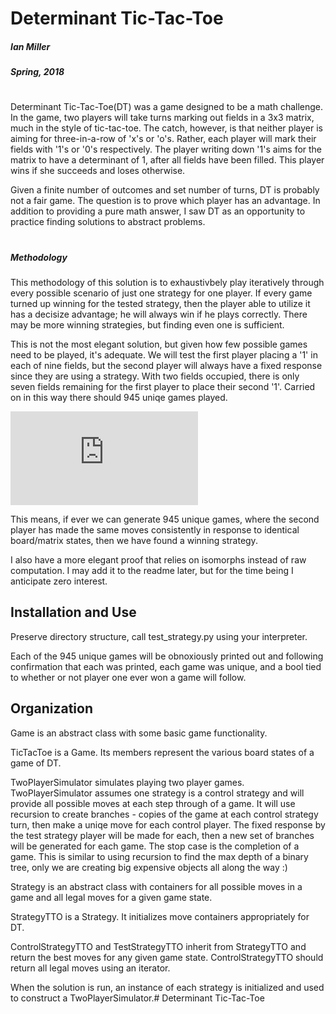 # Determinant Tic-Tac-Toe
##### Ian Miller
##### Spring, 2018
#
Determinant Tic-Tac-Toe(DT) was a game designed to be a math challenge. In the game, two players will take turns marking out fields in a 3x3 matrix, much in the style of tic-tac-toe. The catch, however, is that
neither player is aiming for three-in-a-row of 'x's or 'o's. Rather, each player will mark their fields with '1's or '0's respectively. The player writing down '1's aims for the matrix to have a determinant of 1, after all fields have been filled. This player wins if she succeeds and loses otherwise.


Given a finite number of outcomes and set number of turns, DT is probably not a fair game. The question is to prove which player has an advantage. In addition to providing a pure math answer, I saw DT as an opportunity to practice finding solutions to abstract problems.
#
##### Methodology
This methodology of this solution is to exhaustivbely play iteratively through every possible scenario of just one strategy for one player. If every game turned up winning for the tested strategy, then the player able to utilize it has a decisize advantage; he will always win if he plays correctly. There may be more winning strategies, but finding even one is sufficient.

This is not the most elegant solution, but given how few possible games need to be played, it's adequate.
We will test the first player placing a '1' in each of nine fields, but the second player will always have a fixed response since they are using a strategy. With two fields occupied, there is only seven fields remaining for the first player to place their second '1'. Carried on in this way there should 945 uniqe games played.

![equation](https://latex.codecogs.com/gif.latex?%5Csum_%7Bi%3D0%7D%5E4%20f%282i&plus;1%29%3D945)

This means, if ever we can generate 945 unique games, where the second player has made the same moves consistently in response to identical board/matrix states, then we have found a winning strategy.

I also have a more elegant proof that relies on isomorphs instead of raw computation. I may add it to the readme later, but for the time being I anticipate zero interest. 

## Installation and Use
Preserve directory structure, call test_strategy.py using your interpreter.

Each of the 945 unique games will be obnoxiously printed out and following confirmation that each was printed, each game was unique, and a bool tied to whether or not player one ever won a game will follow.

## Organization
Game is an abstract class with some basic game functionality.

TicTacToe is a Game. Its members represent the various board states of a game of DT.

TwoPlayerSimulator simulates playing two player games. TwoPlayerSimulator assumes one strategy is a control strategy and will provide all possible moves at each step through of a game. It will use recursion to create branches - copies of the game at each control strategy turn, then make a uniqe move for each control player. The fixed response by the test strategy player will be made for each, then a new set of branches will be generated for each game. The stop case is the completion of a game.
This is similar to using recursion to find the max depth of a binary tree, only we are creating big expensive objects all along the way :)

Strategy is an abstract class with containers for all possible moves in a game and all legal moves for a given game state.

StrategyTTO is a Strategy. It initializes move containers appropriately for DT.

ControlStrategyTTO and TestStrategyTTO inherit from StrategyTTO and return the best moves for any given game state. ControlStrategyTTO should return all legal moves using an iterator.

When the solution is run, an instance of each strategy is initialized and used to construct a TwoPlayerSimulator.# Determinant Tic-Tac-Toe


